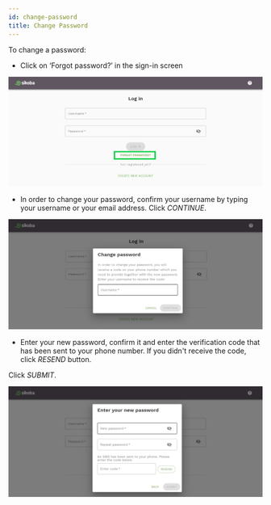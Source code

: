 ```yaml
---
id: change-password
title: Change Password
---
```


To change a password:

- Click on ‘Forgot password?’ in the sign-in screen

<img src="../assets/web/change-password1.png" alt="change password" />

- In order to change your password, confirm your username by typing your username or your email address. Click *CONTINUE*.

<img src="../assets/web/change-password2.JPG" alt="change password" />

- Enter your new password, confirm it and enter the verification code that has been sent to your phone number. If you didn't receive the code, click *RESEND* button.

Click *SUBMIT*.

<img src="../assets/web/change-password3.JPG" alt="change password" />